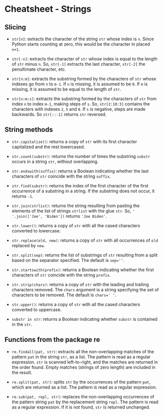 # Cheatsheet - Strings

## Slicing

* `str[n]`: extracts the character of the string `str` whose index is `n`. Since Python starts counting at zero, this would be the character in placed `n+1`.

* `str[-n]`: extracts the character of `str` whose index is equal to the length of `str` minus `n`. So, `str[-1]` extracts the last character, `str[-2]` the penultimate character, etc.

* `str[n:m]`: extracts the substring formed by the characters of `str` whose indexes go from `n` to `m-1`. If `n` is missing, it is assumed to be `0`. If `m` is missing, it is assumed to be equal to the length of `str`.

* `str[n:m:s]`: extracts the substring formed by the characters of `str` from index `n` to index `m-1`, making steps of `s`. So, `str[2:10:3]` contains the characters with indexes `2`, `5` and `8`. If `s` is negative, steps are made backwards. So `str[::-1]` returns `str` reversed.

## String methods

* `str.capitalize()`: returns a copy of `str` with its first character capitalized and the rest lowercased.

* `str.count(substr)`: returns the number of times the substring `substr` occurs in a string `str`, without overlapping.

* `str.endswith(suffix)`: returns a Boolean indicating whether the last characters of `str` coincide with the string `suffix`.

* `str.find(substr)`: returns the index of the first character of the first occurrence of a substring in a string. If the substring does not occur, it returns `-1`.

* `str.join(strlist)`: returns the string resulting from pasting the elements of the list of strings `strlist` with the glue `str`. So, `' '.join(['Joe', 'Biden'])` returns `'Joe Biden'`.

* `str.lower()`: returns a copy of `str` with all the cased characters converted to lowercase.

* `str.replace(old, new)`: returns a copy of `str` with all occurrences of `old` replaced by `new`.

* `str.split(sep)`: returns the list of substrings of `str` resulting from a split based on the separator specified. The default is `sep=''`.

* `str.startswith(prefix)`: returns a Boolean indicating whether the first characters of `str` coincide with the string `prefix`.

* `str.strip(chars)`: returns a copy of `str` with the leading and trailing characters removed. The `chars` argument is a string specifying the set of characters to be removed. The default is `chars=' '`.

* `str.upper()`: returns a copy of `str` with all the cased characters converted to uppercase.

* `substr in str`: returns a Boolean indicating whether `substr` is contained in the `str`.

## Functions from the package re

* `re.findall(pat, str)`: extracts all the non-overlapping matches of the pattern `pat` in the string `str`, as a list. The pattern is read as a regular expression. `str` is scanned left-to-right, and the matches are returned in the order found. Empty matches (strings of zero length) are included in the result.

* `re.split(pat, str)`: splits `str` by the occurrences of the pattern `pat`, which are returned as a list. The pattern is read as a regular expression.

* `re.sub(pat, repl, str)`: replaces the non-overlapping occurrences of the pattern string `pat` by the replacement string `repl`. The pattern is read as a regular expression. If it is not found, `str` is returned unchanged.
